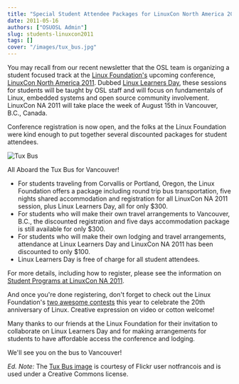```yaml
---
title: "Special Student Attendee Packages for LinuxCon North America 2011"
date: 2011-05-16
authors: ["OSUOSL Admin"]
slug: students-linuxcon2011
tags: []
cover: "/images/tux_bus.jpg"
---
```


You may recall from our recent newsletter that the OSL team is organizing a student focused track at the
[Linux Foundation's](http://www.linuxfoundation.org/) upcoming conference,
[LinuxCon North America 2011](http://events.linuxfoundation.org/events/linuxcon). Dubbed
[Linux Learners Day](http://events.linuxfoundation.org/events/linuxcon/student-program), these sessions for students
will be taught by OSL staff and will focus on fundamentals of Linux, embedded systems and open source community
involvement. LinuxCon NA 2011 will take place the week of August 15th in Vancouver, B.C., Canada.

Conference registration is now open, and the folks at the Linux Foundation were kind enough to put together several
discounted packages for student attendees.

![Tux Bus](/images/tux_bus.jpg)

All Aboard the Tux Bus for Vancouver!

- For students traveling from Corvallis or Portland, Oregon, the Linux Foundation offers a package including round trip
  bus transportation, five nights shared accommodation and registration for all LinuxCon NA 2011 session, plus Linux
  Learners Day, all for only $300.
- For students who will make their own travel arrangements to Vancouver, B.C., the discounted registration and five days
  accommodation package is still available for only $300.
- For students who will make their own lodging and travel arrangements, attendance at Linux Learners Day and LinuxCon NA
  2011 has been discounted to only $100.
- Linux Learners Day is free of charge for all student attendees.

For more details, including how to register, please see the information on
[Student Programs at LinuxCon NA 2011](http://events.linuxfoundation.org/events/linuxcon/student-program).

And once you're done registering, don't forget to check out the Linux Foundation's
[two awesome contests](http://on.fb.me/irv4tf) this year to celebrate the 20th anniversary of Linux. Creative expression
on video or cotton welcome!

Many thanks to our friends at the Linux Foundation for their invitation to collaborate on Linux Learners Day and for
making arrangements for students to have affordable access the conference and lodging.

We'll see you on the bus to Vancouver!

_Ed. Note:_ The [Tux Bus image](http://www.flickr.com/photos/frenchy/272476420/) is courtesy of Flickr user notfrancois
and is used under a Creative Commons license.
